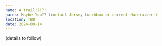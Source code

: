 ```yaml
---
name: A trail!?!?!
hares: Maybe You?? (contact Jersey Lunchbox or current Hareraiser!)
location: TBD
date: 2024-09-14
---
```


(details to follow)
